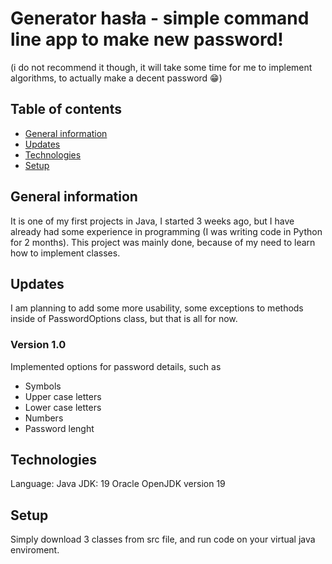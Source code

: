 # Generator hasła - simple command line app to make **new password**! 
(i do not recommend it though, it will take some time for me to implement algorithms, to actually make a decent password 😁)
## Table of contents
* [General information](#general-information)
* [Updates](#updates)
* [Technologies](#technologies)
* [Setup](#setup)

## General information
It is one of my first projects in Java, I started 3 weeks ago, but I have already had some experience in programming (I was writing code in Python for 2 months).
This project was mainly done, because of my need to learn how to implement classes. 

## Updates
I am planning to add some more usability, some exceptions to methods inside of PasswordOptions class, but that is all for now.
### Version 1.0 
Implemented options for password details, such as 
* Symbols
* Upper case letters
* Lower case letters
* Numbers
* Password lenght


## Technologies
Language: Java
JDK: 19 Oracle OpenJDK version 19

## Setup
Simply download 3 classes from src file, and run code on your virtual java enviroment. 
